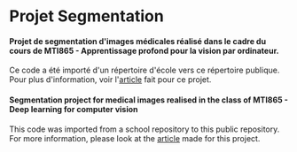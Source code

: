 # Projet Segmentation
#### Projet de segmentation d'images médicales réalisé dans le cadre du cours de MTI865 - Apprentissage profond pour la vision par ordinateur.
Ce code a été importé d'un répertoire d'école vers ce répertoire publique. Pour plus d'information, voir l'[article](Challenge_MTI865_article.pdf) fait pour ce projet.

#### Segmentation project for medical images realised in the class of MTI865 - Deep learning for computer vision
This code was imported from a school repository to this public repository. For more information, please look at the [article](Challenge_MTI865_article.pdf) made for this project.


